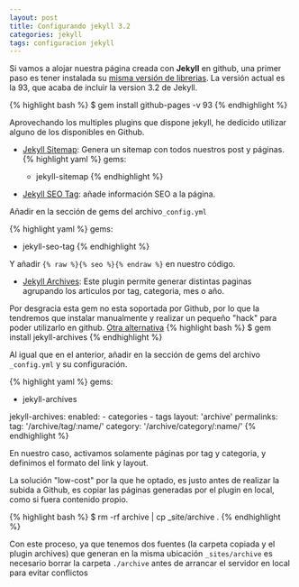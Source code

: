 ```yaml
---
layout: post
title: Configurando jekyll 3.2
categories: jekyll
tags: configuracion jekyll
---
```


Si vamos a alojar nuestra página creada con <strong>Jekyll</strong> en github, una primer paso es tener instalada su [misma versión de librerias](https://pages.github.com/versions/). La versión actual es la 93, que acaba de incluir la version 3.2 de Jekyll.

{% highlight bash %}
$ gem install github-pages -v 93
{% endhighlight %}

Aprovechando los multiples plugins que dispone jekyll, he dedicido 
utilizar alguno de los disponibles en Github.

* [Jekyll Sitemap](https://github.com/jekyll/jekyll-sitemap): Genera un sitemap con todos nuestros post y páginas.
{% highlight yaml %}
gems:
  - jekyll-sitemap
{% endhighlight %}

* [Jekyll SEO Tag](https://github.com/jekyll/jekyll-seo-tag): añade información SEO a la página. 

Añadir en la sección de gems del archivo<code>_config.yml</code>

{% highlight yaml %}
gems:
  - jekyll-seo-tag
{% endhighlight %}

Y añadir <code>{% raw  %}{% seo %}{% endraw  %}</code> en nuestro código.

* [Jekyll Archives](https://github.com/jekyll/jekyll-archives): Este plugin permite generar distintas paginas agrupando los articulos por tag, categoria, mes o año. 

Por desgracia esta gem no esta soportada por Github, por lo que la tendremos que instalar manualmente y realizar un pequeño "hack" para poder utilizarlo en github. [Otra alternativa](http://mrloh.se/2015/06/automatic-archives-for-jekyll-on-github-pages/)
{% highlight bash %}
$ gem install jekyll-archives
{% endhighlight %}

Al igual que en el anterior, añadir en la sección de gems del archivo <code>_config.yml</code> y su configuración.

{% highlight yaml %}
gems:
  - jekyll-archives

jekyll-archives:
  enabled:
    - categories
    - tags
  layout: 'archive'
  permalinks:
    tag: '/archive/tag/:name/'
    category: '/archive/category/:name/'
{% endhighlight %}

En nuestro caso, activamos solamente páginas por tag y categoria, y definimos el formato del link y layout.

La solución "low-cost" por la que he optado, es justo antes de realizar la subida a Github, es copiar las páginas generadas por el plugin en local, como si fuera contenido propio.

{% highlight bash %}
$ rm -rf archive | cp _site/archive . 
{% endhighlight %}

<div class="note warning">
<p>Con este proceso, ya que tenemos dos fuentes (la carpeta copiada y el plugin archives) que generan en la misma ubicación <code>_sites/archive</code> es necesario borrar la carpeta <code>./archive</code> antes de arrancar el servidor en local para evitar conflictos</p>
</div>